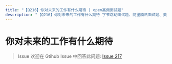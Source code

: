 ```yaml
---
title: "【Q216】你对未来的工作有什么期待 | open高频面试题"
description: "【Q216】你对未来的工作有什么期待 字节跳动面试题、阿里腾讯面试题、美团小米面试题。"
---
```


# 你对未来的工作有什么期待

> Issue
> 欢迎在 Gtihub Issue 中回答此问题: [Issue 217](https://github.com/shfshanyue/Daily-Question/issues/217)
